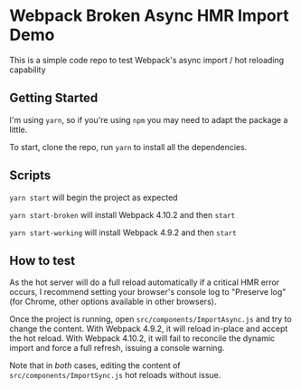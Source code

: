 # Webpack Broken Async HMR Import Demo

This is a simple code repo to test Webpack's async import / hot reloading capability

## Getting Started

I'm using `yarn`, so if you're using `npm` you may need to adapt the package a little.

To start, clone the repo, run `yarn` to install all the dependencies.

## Scripts

`yarn start` will begin the project as expected

`yarn start-broken` will install Webpack 4.10.2 and then `start`

`yarn start-working` will install Webpack 4.9.2 and then `start`

## How to test

As the hot server will do a full reload automatically if a critical HMR error occurs, I recommend setting your browser's console log to "Preserve log" (for Chrome, other options available in other browsers).

Once the project is running, open `src/components/ImportAsync.js` and try to change the content. With Webpack 4.9.2, it will reload in-place and accept the hot reload. With Webpack 4.10.2, it will fail to reconcile the dynamic import and force a full refresh, issuing a console warning.

Note that in *both* cases, editing the content of `src/components/ImportSync.js` hot reloads without issue.